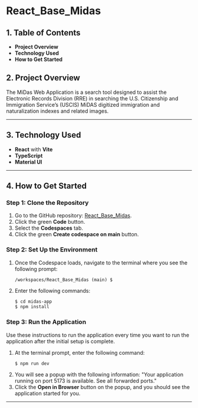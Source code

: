 # React_Base_Midas
## 1. Table of Contents

- **Project Overview**
- **Technology Used**
- **How to Get Started**

## 2. Project Overview
The MiDas Web Application is a search tool designed to assist the Electronic Records Division (RRE) in searching the U.S. Citizenship and Immigration Service’s (USCIS) MiDAS digitized immigration and naturalization indexes and related images.

---

## 3. Technology Used
- **React** with **Vite**
- **TypeScript**
- **Material UI**

---

## 4. How to Get Started

### Step 1: Clone the Repository
1. Go to the GitHub repository: [React_Base_Midas](https://github.com/nara-inhouse-dev/React_Base_Midas).
2. Click the green **Code** button.
3. Select the **Codespaces** tab.
4. Click the green **Create codespace on main** button.

### Step 2: Set Up the Environment
1. Once the Codespace loads, navigate to the terminal where you see the following prompt:
    ```
    /workspaces/React_Base_Midas (main) $
    ```
2. Enter the following commands:
    ```bash
    $ cd midas-app
    $ npm install
    ```

### Step 3: Run the Application 
Use these instructions to run the application every time you want to run the application after the initial setup is complete.
1. At the terminal prompt, enter the following command:
    ```
    $ npm run dev
    ```
2. You will see a popup with the following information: "Your application running on port 5173 is available. See all forwarded ports."
3. Click the **Open in Browser** button on the popup, and you should see the application started for you.

---


